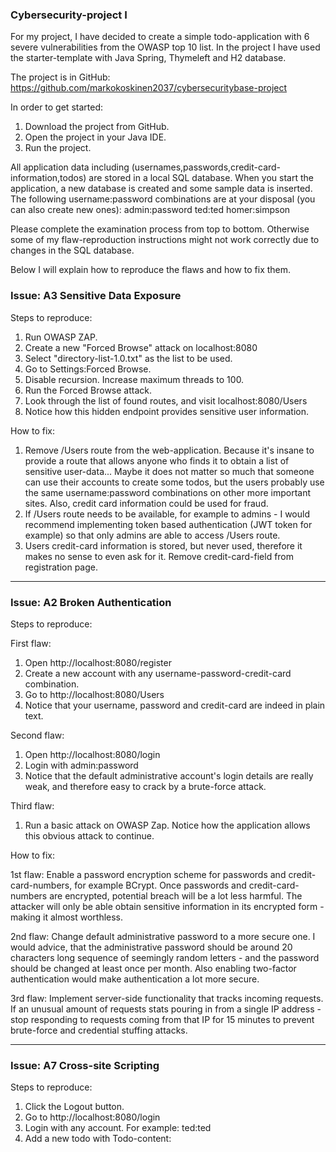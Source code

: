 ### Cybersecurity-project I

For my project, I have decided to create a simple todo-application with 6 severe vulnerabilities from the OWASP top 10 list.
In the project I have used the starter-template with Java Spring, Thymeleft and H2 database.

The project is in GitHub: https://github.com/markokoskinen2037/cybersecuritybase-project

In order to get started:
1. Download the project from GitHub.
2. Open the project in your Java IDE. 
3. Run the project.

All application data including (usernames,passwords,credit-card-information,todos) are stored in a local SQL database.
When you start the application, a new database is created and some sample data is inserted. The following username:password combinations are at your disposal (you can also create new ones):
admin:password
ted:ted
homer:simpson

Please complete the examination process from top to bottom. Otherwise some of my flaw-reproduction instructions might not work correctly due to changes in the SQL database.

Below I will explain how to reproduce the flaws and how to fix them.

 ### Issue: A3 Sensitive Data Exposure
Steps to reproduce:
1. Run OWASP ZAP.
2. Create a new "Forced Browse" attack on localhost:8080
3. Select "directory-list-1.0.txt" as the list to be used.
4. Go to Settings:Forced Browse. 
5. Disable recursion. Increase maximum threads to 100.
6. Run the Forced Browse attack.
7. Look through the list of found routes, and visit localhost:8080/Users
8. Notice how this hidden endpoint provides sensitive user information.

How to fix:
1. Remove /Users route from the web-application. Because it's insane to provide a route that allows anyone who finds it to obtain a list of sensitive user-data... Maybe it does not matter so much that someone can use their accounts to create some todos, but the users probably use the same username:password combinations on other more important sites. Also, credit card information could be used for fraud.
2. If /Users route needs to be available, for example to admins - I would recommend implementing token based authentication (JWT token for example) so that only admins are able to access /Users route.
3. Users credit-card information is stored, but never used, therefore it makes no sense to even ask for it. Remove credit-card-field from registration page.

-----------------------------------------

 ### Issue: A2 Broken Authentication
Steps to reproduce:

First flaw:
1. Open http://localhost:8080/register
2. Create a new account with any username-password-credit-card combination.
3. Go to http://localhost:8080/Users
4. Notice that your username, password and credit-card are indeed in plain text.

Second flaw:
1. Open http://localhost:8080/login
2. Login with admin:password
3. Notice that the default administrative account's login details are really weak, and therefore easy to crack by a brute-force attack.

Third flaw:
1. Run a basic attack on OWASP Zap. Notice how the application allows this obvious attack to continue.

How to fix:

1st flaw:
Enable a password encryption scheme for passwords and credit-card-numbers, for example BCrypt. Once passwords and credit-card-numbers are encrypted, potential breach will be a lot less harmful. The attacker will only be able obtain sensitive information in its encrypted form - making it almost worthless.

2nd flaw:
Change default administrative password to a more secure one. I would advice, that the administrative password should be around 20 characters long sequence of seemingly random letters - and the password should be changed at least once per month. Also enabling two-factor authentication would make authentication a lot more secure.

3rd flaw: Implement server-side functionality that tracks incoming requests. If an unusual amount of requests stats pouring in from a single IP address - stop responding to requests coming from that IP for 15 minutes to prevent brute-force and credential stuffing attacks.

-----------------------------------------

 ### Issue: A7 Cross-site Scripting
Steps to reproduce:
1. Click the Logout button.
2. Go to http://localhost:8080/login
3. Login with any account. For example: ted:ted
4. Add a new todo with Todo-content: <script>window.location.replace("http://www.example.com")</script>
5. View global list of todos by clicking "Click here"
6. Notice how you are now being redirected to "http://www.example.com"

How to fix:
- The todo-listing page is currently being created to a String, by appending todos to the end of it. This String is then returned straight to the browser for rendering.
- Instead of creating the list by appending text to a String, iterate over every todo-entity and serve them to a template processing-engine Thymeleaf, that uses th:text as an attribute. By using th:text attribute, Thymeleaf template-engine automatically checks for "shady" input values and acts accordingly. 
- Now todos that contain <script> tags wont be interpreted as html-elements, but instead they are treated as text.
  
-----------------------------------------

 ### Issue: A5 Broken Access Control
Steps to reproduce:
1. Go to http://localhost:8080/todo
1. Click the Logout button.
2. Go to http://localhost:8080/login
3. Login with ted:ted
4. Notice how there is no link to adminpage.
5. Open your browser's developer console.
6. Input window.sessionStorage.setItem("username", "admin");
7. Refresh the page (press F5).
8. Notice how there is now a link to "Supersecret adminpage", from where you can now access functions that should be unavailable to everyone except user: "admin". (Don't click the "clear sql database" button just yet!)

How to fix:

Implement session handling and request validation. This could be achieved with tokens like so:
- User logs in for the first time.
- Server creates a unique token (for example JWT-token) that is saved on server and also sent back to users web-browser - where the token is stored.
- Check the token every time, when a user tries to access a restricted URL such as /adminpage.
- If the token is valid, return adminpage.html. Else redirect user back to where he came from.
- Because the token is created on the server by highly sophisticated Signature Algorithm, it's basically impossible to guess a valid token.
-----------------------------------------

 ### Issue: A1 Injection (SQL)
Steps to reproduce:
1. Open localhost:8080/Users
2. Notice, that the are several users in the database. (If you clicked "CLEAR SQL DATABASE" in the previous part, there wont be any users! If that is the case; create a new user and then continue from step 3)
3. Open http://localhost:8080/register
4. Leave name- and creditcard-fields empty.
5. Set password-field to: '); DROP TABLE USER; CREATE TABLE User (id int NOT NULL AUTO_INCREMENT,cc varchar(200),username varchar(200),password varchar(200)); INSERT INTO User (cc,username,password) VALUES ('911','You have been hacked',' sorry
6. Click "Submit".
7. Open http://localhost:8080/Users
8. Notice, that all other users have been deleted.

How to fix:

Sanitize SQL query input parameters by using Prepared Statements. This can easily be implemented in application code by following these steps:

1. Create a String query = "INSERT INTO User (username,password,cc) VALUES(?,?);"
2. Perform some validation on the input parameters. I would suggest at least checking the length of the input parameters, and that if they contain html-elements.
3. Create a PreparedStatement object from the query.
4. Insert input parameters into the PreparedStatement.
5. Execute the PreparedStatement.
-----------------------------------------

 ### Issue: A10 Insufficient Logging & Monitoring
Steps to reproduce:
- Examine the application code and notice that logging & monitoring is not enabled.

How to fix:
- Enable logging for the most important features, such as login-requests with LoggerFactory.
- Configure automatic backups.
- Implement real-time monitoring alerts.
